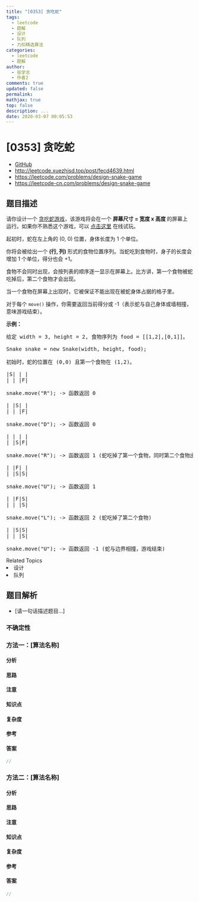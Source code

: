 ```yaml
---
title: "[0353] 贪吃蛇"
tags:
  - leetcode
  - 题解
  - 设计
  - 队列
  - 力扣精选算法
categories:
  - leetcode
  - 题解
author:
  - 张学志
  - 作者2
comments: true
updated: false
permalink:
mathjax: true
top: false
description: ...
date: 2020-03-07 00:05:53
---
```



# [0353] 贪吃蛇
* [GitHub](https://github.com/algoboy101/LeetCodeCrowdsource/tree/master/_posts/QA/%5B0353%5D%20%E8%B4%AA%E5%90%83%E8%9B%87.md)
* http://leetcode.xuezhisd.top/post/fecd4639.html
* https://leetcode.com/problems/design-snake-game
* https://leetcode-cn.com/problems/design-snake-game


## 题目描述

<p>请你设计一个&nbsp;<a href="https://baike.baidu.com/item/%E8%B4%AA%E5%90%83%E8%9B%87/9510203?fr=aladdin" target="_blank">贪吃蛇游戏</a>，该游戏将会在一个 <strong>屏幕尺寸 = 宽度 x 高度&nbsp;</strong>的屏幕上运行。如果你不熟悉这个游戏，可以&nbsp;<a href="http://patorjk.com/games/snake/">点击这里</a>&nbsp;在线试玩。</p>

<p>起初时，蛇在左上角的 (0, 0)<strong> </strong>位置，身体长度为 1 个单位。</p>

<p>你将会被给出一个&nbsp;<strong>(行, 列)&nbsp;</strong>形式的食物位置序列。当蛇吃到食物时，身子的长度会增加 1 个单位，得分也会 +1。</p>

<p>食物不会同时出现，会按列表的顺序逐一显示在屏幕上。比方讲，第一个食物被蛇吃掉后，第二个食物才会出现。</p>

<p>当一个食物在屏幕上出现时，它被保证不能出现在被蛇身体占据的格子里。</p>

<p>对于每个&nbsp;<code>move()</code>&nbsp;操作，你需要返回当前得分或 -1（表示蛇与自己身体或墙相撞，意味游戏结束）。</p>

<p><strong>示例：</strong></p>

<pre>给定 width = 3, height = 2, 食物序列为 food = [[1,2],[0,1]]。

Snake snake = new Snake(width, height, food);

初始时，蛇的位置在 (0,0) 且第一个食物在 (1,2)。

|S| | |
| | |F|

snake.move(&quot;R&quot;); -&gt; 函数返回 0

| |S| |
| | |F|

snake.move(&quot;D&quot;); -&gt; 函数返回 0

| | | |
| |S|F|

snake.move(&quot;R&quot;); -&gt; 函数返回 1 (蛇吃掉了第一个食物，同时第二个食物出现在位置 (0,1))

| |F| |
| |S|S|

snake.move(&quot;U&quot;); -&gt; 函数返回 1

| |F|S|
| | |S|

snake.move(&quot;L&quot;); -&gt; 函数返回 2 (蛇吃掉了第二个食物)

| |S|S|
| | |S|

snake.move(&quot;U&quot;); -&gt; 函数返回 -1 (蛇与边界相撞，游戏结束)
</pre>
<div><div>Related Topics</div><div><li>设计</li><li>队列</li></div></div>


## 题目解析
* [请一句话描述题目...]

### 不确定性


### 方法一：[算法名称]

#### 分析

#### 思路

#### 注意

#### 知识点

#### 复杂度

#### 参考

#### 答案

```cpp
//
```


### 方法二：[算法名称]

#### 分析

#### 思路

#### 注意

#### 知识点

#### 复杂度

#### 参考

#### 答案

```cpp
//
```


